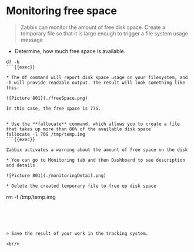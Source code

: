 # Monitoring free space


> Zabbix can monitor the amount of free disk space. Create a temporary file so that it is large enough to trigger a file system usage message

* Determine, how much free space is available.
```
df -h
```{{exec}}

* The df command will report disk space usage on your filesystem, and -h will provide readable output. The result will look something like this:

![Picture 801](./freeSpace.png)

In this case, the free space is 77G.


* Use the **fallocate** command, which allows you to create a file that takes up more than 80% of the available disk space```
fallocate -l 70G /tmp/temp.img
```{{exec}}

Zabbix activates a warning about the amount of free space on the disk

* You can go to Monitoring tab and then Dashboard to see description and details

![Picture 801](./monitoringDetail.png)

* Delete the created temporary file to free up disk space
```
rm -f /tmp/temp.img
```{{exec}}





> Save the result of your work in the tracking system.

<br/>
